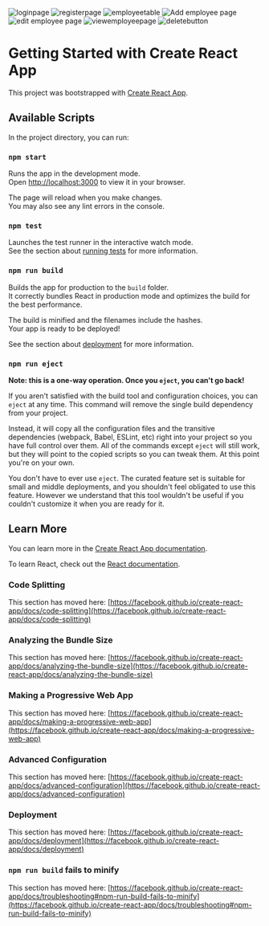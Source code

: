 ![loginpage](https://github.com/GangaSagarReddy/frontendspring/assets/101339550/78e7466e-1ee9-426a-9db4-7a8d0ae677a2)
![registerpage](https://github.com/GangaSagarReddy/frontendspring/assets/101339550/4f4a79de-be62-46d3-86b8-48d417041593)
![employeetable](https://github.com/GangaSagarReddy/frontendspring/assets/101339550/a327452e-c081-426d-8ffc-7302ced0d5e7)
![Add employee page](https://github.com/GangaSagarReddy/frontendspring/assets/101339550/454e4ff3-24d9-4db9-90ad-a7ec2fe04e8d)
![edit employee page](https://github.com/GangaSagarReddy/frontendspring/assets/101339550/7be1091a-ea1f-4d38-9ddf-2fa7da7b8079)
![viewemployeepage](https://github.com/GangaSagarReddy/frontendspring/assets/101339550/5f61ad33-dea7-44c7-ac2f-c829bc68d681)
![deletebutton](https://github.com/GangaSagarReddy/frontendspring/assets/101339550/6b70469c-52ce-4d06-9fcf-4caa9787ac0b)

# Getting Started with Create React App

This project was bootstrapped with [Create React App](https://github.com/facebook/create-react-app).

## Available Scripts

In the project directory, you can run:

### `npm start`

Runs the app in the development mode.\
Open [http://localhost:3000](http://localhost:3000) to view it in your browser.

The page will reload when you make changes.\
You may also see any lint errors in the console.

### `npm test`

Launches the test runner in the interactive watch mode.\
See the section about [running tests](https://facebook.github.io/create-react-app/docs/running-tests) for more information.

### `npm run build`

Builds the app for production to the `build` folder.\
It correctly bundles React in production mode and optimizes the build for the best performance.

The build is minified and the filenames include the hashes.\
Your app is ready to be deployed!

See the section about [deployment](https://facebook.github.io/create-react-app/docs/deployment) for more information.

### `npm run eject`

**Note: this is a one-way operation. Once you `eject`, you can't go back!**

If you aren't satisfied with the build tool and configuration choices, you can `eject` at any time. This command will remove the single build dependency from your project.

Instead, it will copy all the configuration files and the transitive dependencies (webpack, Babel, ESLint, etc) right into your project so you have full control over them. All of the commands except `eject` will still work, but they will point to the copied scripts so you can tweak them. At this point you're on your own.

You don't have to ever use `eject`. The curated feature set is suitable for small and middle deployments, and you shouldn't feel obligated to use this feature. However we understand that this tool wouldn't be useful if you couldn't customize it when you are ready for it.

## Learn More

You can learn more in the [Create React App documentation](https://facebook.github.io/create-react-app/docs/getting-started).

To learn React, check out the [React documentation](https://reactjs.org/).

### Code Splitting

This section has moved here: [https://facebook.github.io/create-react-app/docs/code-splitting](https://facebook.github.io/create-react-app/docs/code-splitting)

### Analyzing the Bundle Size

This section has moved here: [https://facebook.github.io/create-react-app/docs/analyzing-the-bundle-size](https://facebook.github.io/create-react-app/docs/analyzing-the-bundle-size)

### Making a Progressive Web App

This section has moved here: [https://facebook.github.io/create-react-app/docs/making-a-progressive-web-app](https://facebook.github.io/create-react-app/docs/making-a-progressive-web-app)

### Advanced Configuration

This section has moved here: [https://facebook.github.io/create-react-app/docs/advanced-configuration](https://facebook.github.io/create-react-app/docs/advanced-configuration)

### Deployment

This section has moved here: [https://facebook.github.io/create-react-app/docs/deployment](https://facebook.github.io/create-react-app/docs/deployment)

### `npm run build` fails to minify

This section has moved here: [https://facebook.github.io/create-react-app/docs/troubleshooting#npm-run-build-fails-to-minify](https://facebook.github.io/create-react-app/docs/troubleshooting#npm-run-build-fails-to-minify)
